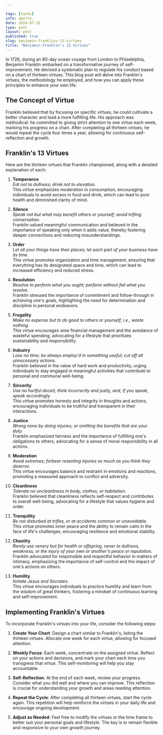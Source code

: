 ```yaml
---

tags: [tasks]
info: aberto.
date: 2024-07-31
type: post
layout: post
published: true
slug: benjamin-franklins-13-virtues
title: "Benjamin Franklin's 13 Virtues"
---
```


In 1726, during an 80-day ocean voyage from London to Philadelphia, Benjamin Franklin embarked on a transformative journey of self-improvement. He devised a systematic plan to regulate his conduct based on a chart of thirteen virtues. This blog post will delve into Franklin's virtues, the methodology he employed, and how you can apply these principles to enhance your own life.

## The Concept of Virtue

Franklin believed that by focusing on specific virtues, he could cultivate a better character and lead a more fulfilling life. His approach was methodical: he committed to giving strict attention to one virtue each week, marking his progress on a chart. After completing all thirteen virtues, he would repeat the cycle four times a year, allowing for continuous self-reflection and growth.

## Franklin's 13 Virtues

Here are the thirteen virtues that Franklin championed, along with a detailed explanation of each:

1. **Temperance**  
   *Eat not to dullness; drink not to elevation.*  
   This virtue emphasizes moderation in consumption, encouraging individuals to avoid excess in food and drink, which can lead to poor health and diminished clarity of mind.

2. **Silence**  
   *Speak not but what may benefit others or yourself; avoid trifling conversation.*  
   Franklin valued meaningful communication and believed in the importance of speaking only when it adds value, thereby fostering deeper connections and reducing misunderstandings.

3. **Order**  
   *Let all your things have their places; let each part of your business have its time.*  
   This virtue promotes organization and time management, ensuring that everything has its designated space and time, which can lead to increased efficiency and reduced stress.

4. **Resolution**  
   *Resolve to perform what you ought; perform without fail what you resolve.*  
   Franklin stressed the importance of commitment and follow-through in achieving one's goals, highlighting the need for determination and discipline in personal endeavors.

5. **Frugality**  
   *Make no expense but to do good to others or yourself; i.e., waste nothing.*  
   This virtue encourages wise financial management and the avoidance of wasteful spending, advocating for a lifestyle that prioritizes sustainability and responsibility.

6. **Industry**  
   *Lose no time; be always employ'd in something useful; cut off all unnecessary actions.*  
   Franklin believed in the value of hard work and productivity, urging individuals to stay engaged in meaningful activities that contribute to personal and communal well-being.

7. **Sincerity**  
   *Use no hurtful deceit; think incorrectly and justly, and, if you speak, speak accordingly.*  
   This virtue promotes honesty and integrity in thoughts and actions, encouraging individuals to be truthful and transparent in their interactions.

8. **Justice**  
   *Wrong none by doing injuries, or omitting the benefits that are your duty.*  
   Franklin emphasized fairness and the importance of fulfilling one's obligations to others, advocating for a sense of moral responsibility in all actions.

9. **Moderation**  
   *Avoid extremes; forbear resenting injuries so much as you think they deserve.*  
   This virtue encourages balance and restraint in emotions and reactions, promoting a measured approach to conflict and adversity.

10. **Cleanliness**  
    *Tolerate no uncleanliness in body, clothes, or habitation.*  
    Franklin believed that cleanliness reflects self-respect and contributes to overall well-being, advocating for a lifestyle that values hygiene and order.

11. **Tranquility**  
    *Be not disturbed at trifles, or at accidents common or unavoidable.*  
    This virtue promotes inner peace and the ability to remain calm in the face of life's challenges, encouraging resilience and emotional stability.

12. **Chastity**  
    *Rarely use venery but for health or offspring, never to dullness, weakness, or the injury of your own or another's peace or reputation.*  
    Franklin advocated for responsible and respectful behavior in matters of intimacy, emphasizing the importance of self-control and the impact of one's actions on others.

13. **Humility**  
    *Imitate Jesus and Socrates.*  
    This virtue encourages individuals to practice humility and learn from the wisdom of great thinkers, fostering a mindset of continuous learning and self-improvement.

## Implementing Franklin's Virtues

To incorporate Franklin's virtues into your life, consider the following steps:

1. **Create Your Chart**: Design a chart similar to Franklin's, listing the thirteen virtues. Allocate one week for each virtue, allowing for focused attention.

2. **Weekly Focus**: Each week, concentrate on the assigned virtue. Reflect on your actions and decisions, and mark your chart each time you transgress that virtue. This self-monitoring will help you stay accountable.

3. **Self-Reflection**: At the end of each week, review your progress. Consider what you did well and where you can improve. This reflection is crucial for understanding your growth and areas needing attention.

4. **Repeat the Cycle**: After completing all thirteen virtues, start the cycle again. This repetition will help reinforce the virtues in your daily life and encourage ongoing development.

5. **Adjust as Needed**: Feel free to modify the virtues or the time frame to better suit your personal goals and lifestyle. The key is to remain flexible and responsive to your own growth journey.

